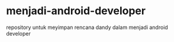 # menjadi-android-developer
repository untuk meyimpan rencana dandy dalam menjadi android developer
